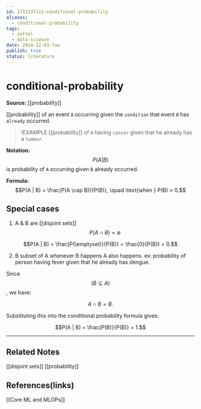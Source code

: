 ```yaml
---
id: 1733237113-conditional-probability
aliases:
  - conditional-probability
tags:
  - zettel
  - data-science
date: 2024-12-03-Tue
publish: true
status: literature
---
```

# conditional-probability

**Source:** [[probability]]

[[probability]] of an event `A` occurring given the `condition` that event `B` has `already` occurred.

> !EXAMPLE
> [[probability]] of `A` having `cancer` given that he already has a `tumour`.

**Notation:** $$P(A | B)$$ is probability of `A` occurring given `B` already occurred.

**Formula:** $$P(A | B) = \frac{P(A \cap B)}{P(B)}, \quad \text{when } P(B) > 0.$$

## Special cases
1. A & B are [[disjoint sets]]
$$P(A \cap B) = \emptyset$$

$$P(A | B) = \frac{P(\emptyset)}{P(B)} = \frac{0}{P(B)} = 0.$$

2. B subset of A 
whenever B happens A also happens. ex: probability of person having fever given that he already has dengue.

Since $$( B \subseteq A )$$, we have:

$$A \cap B = B.$$

Substituting this into the conditional probability formula gives:

$$P(A | B) = \frac{P(B)}{P(B)} = 1.$$

---
## Related Notes
[[disjoint sets]]
[[probability]]

## References(links)
[[Core ML and MLOPs]]
